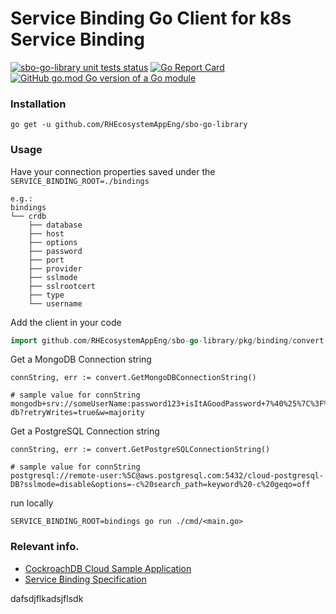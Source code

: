 # Service Binding Go Client for k8s Service Binding

<a href="https://github.com/RHEcosystemAppEng/sbo-go-library/actions?query=workflow%3Aunit-tests"><img alt="sbo-go-library unit tests status" src="https://github.com/RHEcosystemAppEng/sbo-go-library/workflows/unit-tests/badge.svg"></a>
[![Go Report Card](https://goreportcard.com/badge/github.com/RHEcosystemAppEng/sbo-go-library)](https://goreportcard.com/report/github.com/RHEcosystemAppEng/sbo-go-library) [![GitHub go.mod Go version of a Go module](https://img.shields.io/github/go-mod/go-version/RHEcosystemAppEng/sbo-go-library.svg)](https://github.com/RHEcosystemAppEng/sbo-go-library/)

### Installation

```shell
go get -u github.com/RHEcosystemAppEng/sbo-go-library
```

### Usage

Have your connection properties saved under the `SERVICE_BINDING_ROOT=./bindings`

```shell
e.g.:
bindings
└── crdb
    ├── database
    ├── host
    ├── options
    ├── password
    ├── port
    ├── provider
    ├── sslmode
    ├── sslrootcert
    ├── type
    └── username
```

Add the client in your code

```go
import github.com/RHEcosystemAppEng/sbo-go-library/pkg/binding/convert
```

Get a MongoDB Connection string
```
connString, err := convert.GetMongoDBConnectionString()

# sample value for connString
mongodb+srv://someUserName:password123+isItAGoodPassword+7%40%25%7C%3F%5EB6@mongodb0.example.com:11010/random-db?retryWrites=true&w=majority
```

Get a PostgreSQL Connection string
```
connString, err := convert.GetPostgreSQLConnectionString()

# sample value for connString
postgresql://remote-user:%5C@aws.postgresql.com:5432/cloud-postgresql-DB?sslmode=disable&options=-c%20search_path=keyword%20-c%20geqo=off
```
  
run locally
```
SERVICE_BINDING_ROOT=bindings go run ./cmd/<main.go>
```

### Relevant info.

* [CockroachDB Cloud Sample Application](https://github.com/myeung18/cockroachdb-go-quickstart)
* [Service Binding Specification](https://github.com/k8s-service-bindings/spec)

dafsdjflkadsjflsdk